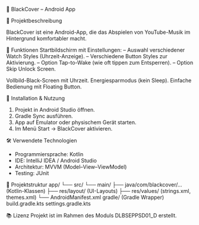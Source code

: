 📱 BlackCover – Android App

📝 Projektbeschreibung

BlackCover ist eine Android-App, die das Abspielen von YouTube-Musik im Hintergrund komfortabler macht.

🎯 Funktionen
Startbildschirm mit Einstellungen:
– Auswahl verschiedener Watch Styles (Uhrzeit-Anzeige).
– Verschiedene Button Styles zur Aktivierung.
– Option Tap-to-Wake (wie oft tippen zum Entsperren).
– Option Skip Unlock Screen.

Vollbild-Black-Screen mit Uhrzeit.
Energiesparmodus (kein Sleep).
Einfache Bedienung mit Floating Button.

🚀 Installation & Nutzung
1. Projekt in Android Studio öffnen.
2. Gradle Sync ausführen.
3. App auf Emulator oder physischem Gerät starten.
4. Im Menü Start → BlackCover aktivieren.

🛠️ Verwendete Technologien
- Programmiersprache: Kotlin
- IDE: IntelliJ IDEA / Android Studio
- Architektur: MVVM (Model–View–ViewModel)
- Testing: JUnit

📂 Projektstruktur
app/
 └── src/
      └── main/
          ├── java/com/blackcover/… (Kotlin-Klassen)
          ├── res/layout/ (UI-Layouts)
          ├── res/values/ (strings.xml, themes.xml)
          └── AndroidManifest.xml
gradle/ (Gradle Wrapper)
build.gradle.kts
settings.gradle.kts

📚 Lizenz
Projekt ist im Rahmen des Moduls DLBSEPPSD01_D erstellt.
